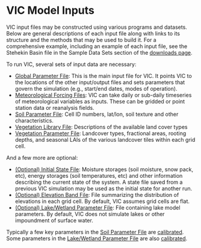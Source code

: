 # VIC Model Inputs

VIC input files may be constructed using various programs and datasets. Below are general descriptions of each input file along with links to its structure and the methods that may be used to build it. For a comprehensive example, including an example of each input file, see the Stehekin Basin file in the Sample Data Sets section of the [downloads page](../SourceCode/Download.md).

To run VIC, several sets of input data are necessary:

*   [Global Parameter File](GlobalParam.md): This is the main input file for VIC. It points VIC to the locations of the other input/output files and sets parameters that govern the simulation (e.g., start/end dates, modes of operation).
*   [Meteorological Forcing Files](ForcingData.md): VIC can take daily or sub-daily timeseries of meteorological variables as inputs. These can be gridded or point station data or reanalysis fields.
*   [Soil Parameter File](SoilParam.md): Cell ID numbers, lat/lon, soil texture and other characteristics.
*   [Vegetation Library File](VegLib.md): Descriptions of the available land cover types
*   [Vegetation Parameter File](VegParam.md): Landcover types, fractional areas, rooting depths, and seasonal LAIs of the various landcover tiles within each grid cell.

And a few more are optional:

*   [(Optional) Initial State File](StateFile.md): Moisture storages (soil moisture, snow pack, etc), energy storages (soil temperatures, etc) and other information describing the current state of the system. A state file saved from a previous VIC simulation may be used as the initial state for another run.
*   [(Optional) Elevation Band File](SnowBand.md): File summarizing the distribution of elevations in each grid cell. By default, VIC assumes grid cells are flat.
*   [(Optional) Lake/Wetland Parameter File](LakeParam.md): File containing lake model parameters. By default, VIC does not simulate lakes or other impoundment of surface water.

Typically a few key parameters in the [Soil Parameter File](SoilParam.md) are [calibrated](Calibration.md). Some parameters in the [Lake/Wetland Parameter File](LakeParam.md) are also [calibrated](Calibration.md).
